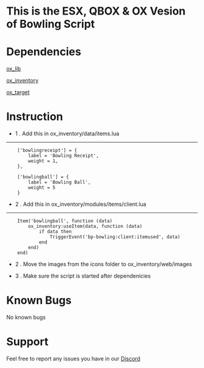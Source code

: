 # This is the ESX, QBOX & OX Vesion of Bowling Script

# Dependencies
[ox_lib](https://github.com/overextended/ox_lib/releases)

[ox_inventory](https://github.com/overextended/ox_inventory/releases)

[ox_target](https://github.com/overextended/ox_target/releases)

# Instruction
* 1 . Add this in ox_inventory/data/items.lua

------------------------------------

		['bowlingreceipt'] = {
			label = 'Bowling Receipt',
			weight = 1,
		},

		['bowlingball'] = {
			label = 'Bowling Ball',
			weight = 5
		}




* 2 . Add this in ox_inventory/modules/items/client.lua
------------------------------------
		Item('bowlingball', function (data)
			ox_inventory:useItem(data, function (data)
				if data then
					TriggerEvent('bp-bowling:client:itemused', data)
				end
			end)
		end) 
    
* 2 . Move the images from the icons folder to ox_inventory/web/images

* 3 . Make sure the script is started after dependenicies


# Known Bugs
No known bugs

# Support
Feel free to report any issues you have in our [Discord](https://discord.gg/3tyYuMVG)
